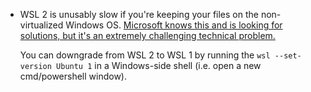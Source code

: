 
* WSL 2 is unusably slow if you're keeping your files on the non-virtualized Windows OS. [Microsoft knows this and is looking for solutions, but it's an extremely challenging technical problem.](https://github.com/microsoft/WSL/issues/4197#issuecomment-604592340)
  
  You can downgrade from WSL 2 to WSL 1 by running the `wsl --set-version Ubuntu 1` in a Windows-side shell (i.e. open a new cmd/powershell window).